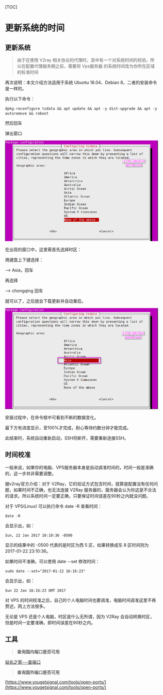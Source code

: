 [TOC]

# 更新系统的时间

## 更新系统

> 由于在使用 V2ray 相关协议的代理时，其中有一个对系统时间的校验，所以在配置代理服务期之前，需要将 Vps服务器 的系统时间改为你所在区域的标准时间

再次说明：本文介绍方法适用于系统 Ubuntu 18.04、Debian 8，二者的安装命令是一样的。

执行以下命令：

    dpkg-reconfigure tzdata && apt update && apt -y dist-upgrade && apt -y autoremove && reboot

然后回车

弹出窗口

![](https://raw.githubusercontent.com/lqyspace/mypic/master/PicBed/202205200040891.png)

在出现的窗口中，这里需首先选择时区：

用键盘上下键选择：

——> Asia，回车

再选择

——> chongqing 回车

就可以了，之后就会下载更新并自动重启。

![](https://raw.githubusercontent.com/lqyspace/mypic/master/PicBed/202205200040899.png)

安装过程中，在命令框中可看到不断的数据变化。

最下方有进度显示，至100%才完成，耐心等待约数分钟才能完成。

此结束时，系统自动重新启动，SSH将断开，需要重新连接SSH。


## 时间校准

一般来说，如果你的电脑、VPS服务器本身是自动调准时间的，时间一般是准确的，这一步并非需要调整。

据v2ray官方介绍：对于 V2Ray，它的验证方式包含时间，就算是配置没有任何问题，如果时间不正确，也无法连接 V2Ray 服务器的，服务器会认为你这是不合法的请求。所以系统时间一定要正确，只要保证时间误差在90秒之内就没问题。

对于 VPS(Linux) 可以执行命令 date -R 查看时间：

    date -R

会显示出，如：

    Sun, 22 Jan 2017 10:10:36 -0500

显示的结果中的 -0500 代表的是时区为西 5 区，如果转换成东 8 区时间则为 2017-01-22 23:10:36。

如果时间不准确，可以使用 date --set 修改时间：

    sudo date --set="2017-01-22 16:16:23"

会显示出，如：

    Sun 22 Jan 16:16:23 GMT 2017

对 VPS 的时间校准之后，自己的个人电脑时间也要调准，电脑时间调准这里不再赘述，网上方法很多。

无论是 VPS 还是个人电脑，时区是什么无所谓，因为 V2Ray 会自动转换时区，但是时间一定要准确，即时间误差在90秒之内。



## 工具

> **查询国内端口是否可用**

[站长之家---查端口](https://tool.chinaz.com/port)



> **查询国外端口是否可用**

[https://www.yougetsignal.com/tools/open-ports/](https://www.yougetsignal.com/tools/open-ports/)